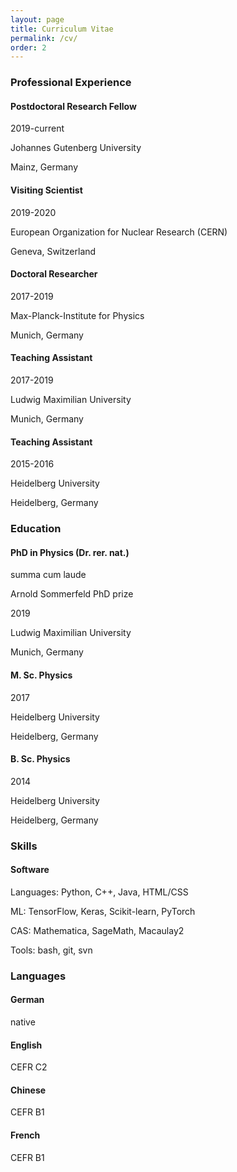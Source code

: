 ```yaml
---
layout: page
title: Curriculum Vitae
permalink: /cv/
order: 2
---
```



<div class="container p-0">
    <h3 class="pb-3">Professional Experience</h3>
    <div class="card mb-2 text-white bg-secondary">
        <div class="card-body">
            <div class="row">
                <div class="col-8">
                    <h4 class="card-title m-0">Postdoctoral Research Fellow</h4>
                </div>
                <div class="col-4">
                    <p class="text-end">2019-current</p>
                </div>
            </div>
            <div class="row">
                <div class="col-8">
                    <p class="card-text mb-0">Johannes Gutenberg University</p>
                </div>
                <div class="col-4">
                    <p class="text-end mb-0">Mainz, Germany</p>
                </div>
            </div>
        </div>
    </div>
    <div class="card mb-2">
        <div class="card-body">
            <div class="row">
                <div class="col">
                    <h4 class="card-title m-0">Visiting Scientist</h4>
                </div>
                <div class="col">
                    <p class="text-end">2019-2020</p>
                </div>
            </div>
            <div class="row">
                <div class="col-8">
                    <p class="card-text mb-0">European Organization for Nuclear Research (CERN)</p>
                </div>
                <div class="col-4">
                    <p class="text-end mb-0">Geneva, Switzerland</p>
                </div>
            </div>
        </div>
    </div>
    <div class="card mb-2">
        <div class="card-body">
            <div class="row">
                <div class="col-8">
                    <h4 class="card-title m-0">Doctoral Researcher</h4>
                </div>
                <div class="col-4">
                    <p class="text-end">2017-2019</p>
                </div>
            </div>
            <div class="row">
                <div class="col-8">
                    <p class="card-text mb-0">Max-Planck-Institute for Physics</p>
                </div>
                <div class="col-4">
                    <p class="text-end mb-0">Munich, Germany</p>
                </div>
            </div>
        </div>
    </div>
    <div class="card mb-2">
        <div class="card-body">
            <div class="row">
                <div class="col-8">
                    <h4 class="card-title m-0">Teaching Assistant</h4>
                </div>
                <div class="col-4">
                    <p class="text-end">2017-2019</p>
                </div>
            </div>
            <div class="row">
                <div class="col-8">
                    <p class="card-text mb-0">Ludwig Maximilian University</p>
                </div>
                <div class="col-4">
                    <p class="text-end mb-0">Munich, Germany</p>
                </div>
            </div>
        </div>
    </div>
    <div class="card mb-2">
        <div class="card-body">
            <div class="row">
                <div class="col-8">
                    <h4 class="card-title m-0">Teaching Assistant</h4>
                </div>
                <div class="col-4">
                    <p class="text-end">2015-2016</p>
                </div>
            </div>
            <div class="row">
                <div class="col-8">
                    <p class="card-text mb-0">Heidelberg University</p>
                </div>
                <div class="col-4">
                    <p class="text-end mb-0">Heidelberg, Germany</p>
                </div>
            </div>
        </div>
    </div>
    <h3 class="pb-3">Education</h3>
    <div class="card mb-2">
        <div class="card-body">
            <div class="row">
                <div class="col-8">
                    <h4 class="card-title m-0">PhD in Physics (Dr. rer. nat.)</h4>
                    <p class="card-subtitle">summa cum laude</p>
                    <p class="card-subtitle">Arnold Sommerfeld PhD prize</p>
                </div>
                <div class="col-4">
                    <p class="text-end">2019</p>
                </div>
            </div>
            <div class="row mt-3">
                <div class="col-8">
                    <p class="card-text mb-0">Ludwig Maximilian University</p>
                </div>
                <div class="col-4">
                    <p class="text-end mb-0">Munich, Germany</p>
                </div>
            </div>
        </div>
    </div>
    <div class="card mb-2">
        <div class="card-body">
            <div class="row">
                <div class="col-8">
                    <h4 class="card-title m-0">M. Sc. Physics</h4>
                </div>
                <div class="col-4">
                    <p class="text-end">2017</p>
                </div>
            </div>
            <div class="row">
                <div class="col-8">
                    <p class="card-text mb-0">Heidelberg University</p>
                </div>
                <div class="col-4">
                    <p class="text-end mb-0">Heidelberg, Germany</p>
                </div>
            </div>
        </div>
    </div>
    <div class="card mb-2">
        <div class="card-body">
            <div class="row">
                <div class="col-8">
                    <h4 class="card-title m-0">B. Sc. Physics</h4>
                </div>
                <div class="col-4">
                    <p class="text-end">2014</p>
                </div>
            </div>
            <div class="row">
                <div class="col-8">
                    <p class="card-text mb-0">Heidelberg University</p>
                </div>
                <div class="col-4">
                    <p class="text-end mb-0">Heidelberg, Germany</p>
                </div>
            </div>
        </div>
    </div>
    <h3 class="pb-3">Skills</h3>
    <div class="card">
        <div class="card-body">
            <h4 class="card-title m-0">Software</h4>
            <p class="card-text m-0">Languages: Python, C++, Java, HTML/CSS</p>
            <p class="card-text m-0">ML: TensorFlow, Keras, Scikit-learn, PyTorch</p>
            <p class="card-text m-0">CAS: Mathematica, SageMath, Macaulay2</p>
            <p class="card-text m-0">Tools: bash, git, svn</p>
        </div>
    </div>
    <h3 class="pb-3">Languages</h3>
    <div class="card mb-2">
        <div class="card-body">
            <div class="row">
                <div class="col">
                    <h4 class="card-title m-0">German</h4>
                </div>
                <div class="col">
                    <p class="text-end mb-0">native</p>
                </div>
            </div>
        </div>
    </div>
    <div class="card mb-2">
        <div class="card-body">
            <div class="row">
                <div class="col">
                    <h4 class="card-title m-0">English</h4>
                </div>
                <div class="col">
                    <p class="text-end mb-0">CEFR C2</p>
                </div>
            </div>
        </div>
    </div>
    <div class="card mb-2">
        <div class="card-body">
            <div class="row">
                <div class="col">
                    <h4 class="card-title m-0">Chinese</h4>
                </div>
                <div class="col">
                    <p class="text-end mb-0">CEFR B1</p>
                </div>
            </div>
        </div>
    </div>
    <div class="card mb-2">
        <div class="card-body">
            <div class="row">
                <div class="col">
                    <h4 class="card-title m-0">French</h4>
                </div>
                <div class="col">
                    <p class="text-end mb-0">CEFR B1</p>
                </div>
            </div>
        </div>
    </div>
</div>
